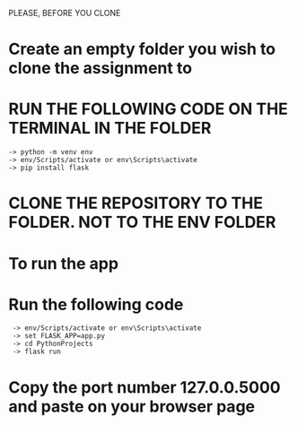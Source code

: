 PLEASE, BEFORE YOU CLONE

# Create an empty folder you wish to clone the assignment to

# RUN THE FOLLOWING CODE ON THE TERMINAL IN THE FOLDER
    -> python -m venv env
    -> env/Scripts/activate or env\Scripts\activate
    -> pip install flask

# CLONE THE REPOSITORY TO THE FOLDER. NOT TO THE ENV FOLDER
# To run the app

# Run the following code
     -> env/Scripts/activate or env\Scripts\activate
     -> set FLASK_APP=app.py
     -> cd PythonProjects
     -> flask run

# Copy the port number 127.0.0.5000 and paste on your browser page
